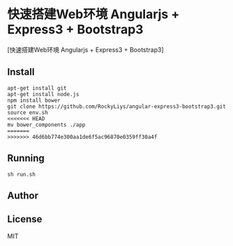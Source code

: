 快速搭建Web环境 Angularjs + Express3 + Bootstrap3
========================

[快速搭建Web环境 Angularjs + Express3 + Bootstrap3]

## Install

```{bash}
apt-get install git
apt-get install node.js
npm install bower
git clone https://github.com/RockyLiys/angular-express3-bootstrap3.git
source env.sh
<<<<<<< HEAD
mv bower_components ./app 
=======
>>>>>>> 46d6bb774e300aa1de6f5ac96870e0359ff30a4f
```

## Running

```{bash}
sh run.sh
```
## Author

## License
MIT

